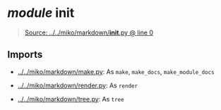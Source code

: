 # *module* **__init__**

> [Source: ../../miko/markdown/__init__.py @ line 0](../../miko/markdown/__init__.py#L0)

## Imports

- [../../miko/markdown/make.py](../../miko/markdown/make.py): As `make`, `make_docs`, `make_module_docs`

- [../../miko/markdown/render.py](../../miko/markdown/render.py): As `render`

- [../../miko/markdown/tree.py](../../miko/markdown/tree.py): As `tree`
